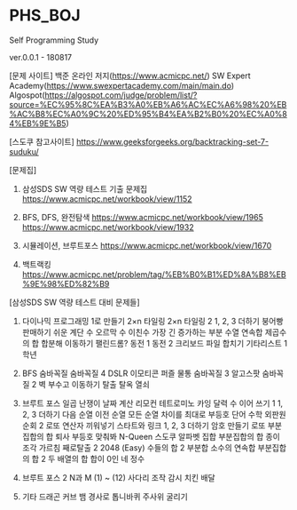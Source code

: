 # PHS_BOJ

Self Programming Study

ver.0.0.1 - 180817

[문제 사이트]
백준 온라인 저지(https://www.acmicpc.net/)
SW Expert Academy(https://www.swexpertacademy.com/main/main.do)
Algospot(https://algospot.com/judge/problem/list/?source=%EC%95%8C%EA%B3%A0%EB%A6%AC%EC%A6%98%20%EB%AC%B8%EC%A0%9C%20%ED%95%B4%EA%B2%B0%20%EC%A0%84%EB%9E%B5)

[스도쿠 참고사이트]
https://www.geeksforgeeks.org/backtracking-set-7-suduku/

[문제집]
1. 삼성SDS SW 역량 테스트 기출 문제집
https://www.acmicpc.net/workbook/view/1152

2. BFS, DFS, 완전탐색
https://www.acmicpc.net/workbook/view/1965
https://www.acmicpc.net/workbook/view/1932

3. 시뮬레이션, 브루트포스
https://www.acmicpc.net/workbook/view/1670

4. 백트랙킹
https://www.acmicpc.net/problem/tag/%EB%B0%B1%ED%8A%B8%EB%9E%98%ED%82%B9

[삼성SDS SW 역량 테스트 대비 문제들]
1. 다이나믹 프로그래밍 
 1로 만들기
 2×n 타일링 
 2×n 타일링 2
 1, 2, 3 더하기
 붕어빵 판매하기
 쉬운 계단 수
 오르막 수
 이친수
 가장 긴 증가하는 부분 수열
 연속합
 제곱수의 합
 합분해
 이동하기
 팰린드롬?
 동전 1
 동전 2
 크리보드
 파일 합치기
 기타리스트
 1학년

2. BFS 
 숨바꼭질
 숨바꼭질 4
 DSLR
 이모티콘
 퍼즐
 물통
 숨바꼭질 3
 알고스팟
 숨바꼭질 2
 벽 부수고 이동하기
 탈출
 탈옥
 열쇠

3. 브루트 포스 
 일곱 난쟁이
 날짜 계산
 리모컨
 테트로미노
 카잉 달력
 수 이어 쓰기 1
 1, 2, 3 더하기
 다음 순열
 이전 순열
 모든 순열
 차이를 최대로
 부등호
 단어 수학
 외판원 순회 2
 로또
 연산자 끼워넣기
 스타트와 링크
 1, 2, 3 더하기
 암호 만들기
 로또
 부분집합의 합
 퇴사
 부등호
 맞춰봐
 N-Queen
 스도쿠
 알파벳
 집합
 부분집합의 합
 종이 조각
 가르침
 째로탈출 2
 2048 (Easy)
 수들의 합 2
 부분합
 소수의 연속합
 부분집합의 합 2
 두 배열의 합
 합이 0인 네 정수

4. 브루트 포스 2 
 N과 M (1) ~ (12)
 사다리 조작
 감시
 치킨 배달

5. 기타 
 드래곤 커브
 뱀
 경사로
 톱니바퀴
 주사위 굴리기

